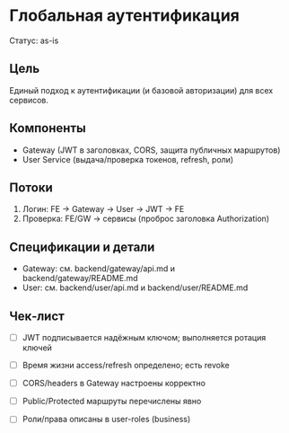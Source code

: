 # Глобальная аутентификация

Статус: as-is

## Цель
Единый подход к аутентификации (и базовой авторизации) для всех сервисов.

## Компоненты
- Gateway (JWT в заголовках, CORS, защита публичных маршрутов)
- User Service (выдача/проверка токенов, refresh, роли)

## Потоки
1. Логин: FE → Gateway → User → JWT → FE
2. Проверка: FE/GW → сервисы (проброс заголовка Authorization)

## Спецификации и детали
- Gateway: см. backend/gateway/api.md и backend/gateway/README.md
- User: см. backend/user/api.md и backend/user/README.md

## Чек‑лист
- [ ] JWT подписывается надёжным ключом; выполняется ротация ключей
- [ ] Время жизни access/refresh определено; есть revoke
- [ ] CORS/headers в Gateway настроены корректно
- [ ] Public/Protected маршруты перечислены явно
- [ ] Роли/права описаны в user-roles (business)

